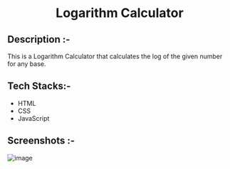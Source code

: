 # <p align="center">Logarithm Calculator</p>

## Description :-

This is a Logarithm Calculator that calculates the log of the given number for any base.

## Tech Stacks:-

- HTML
- CSS
- JavaScript

## Screenshots :-
![image](https://github.com/Rakesh9100/CalcDiverse/assets/73993775/078bc746-076c-41c1-850c-5293a8581cee)
